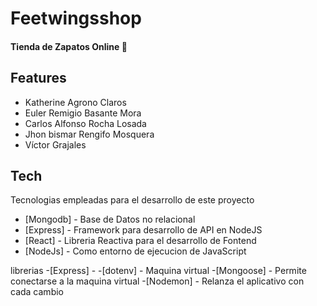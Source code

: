 # Feetwingsshop
#### Tienda de Zapatos Online 💚

## Features

- Katherine Agrono Claros
- Euler Remigio Basante Mora
- Carlos Alfonso Rocha Losada
- Jhon bismar Rengifo Mosquera
- Víctor Grajales

## Tech

Tecnologias empleadas para el desarrollo de este proyecto

- [Mongodb] - Base de Datos no relacional
- [Express] - Framework para desarrollo de API en NodeJS
- [React] - Libreria Reactiva para el desarrollo de Fontend
- [NodeJs] - Como entorno de ejecucion de JavaScript

librerias
-[Express] -
-[dotenv] - Maquina virtual
-[Mongoose] - Permite conectarse a la maquina virtual
-[Nodemon] - Relanza el aplicativo con cada cambio
